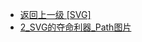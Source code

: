 - [返回上一级 [SVG]](page/web前端/混乱不堪的黑市/图片/SVG/)
- [2_SVG的夺命利器_Path图片](page/web前端/混乱不堪的黑市/图片/SVG/2_SVG的夺命利器_Path图片/)
